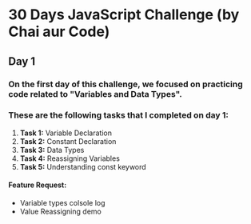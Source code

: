 # 30 Days JavaScript Challenge (by Chai aur Code)
## Day 1
### On the first day of this challenge, we focused on practicing code related to "Variables and Data Types".
### These are the following tasks that I completed on day 1:
1. **Task 1:** Variable Declaration
2. **Task 2:** Constant Declaration
3. **Task 3:** Data Types 
4. **Task 4:** Reassigning Variables
5. **Task 5:** Understanding const keyword

#### Feature Request:
- Variable types colsole log
- Value Reassigning demo



